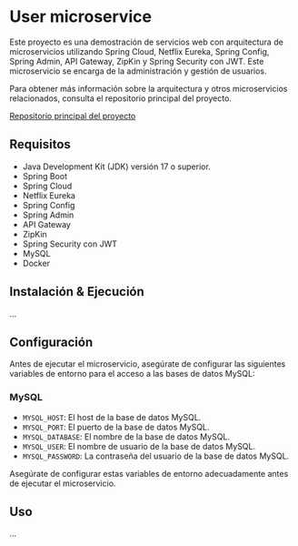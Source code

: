 # User microservice

Este proyecto es una demostración de servicios web con arquitectura de microservicios utilizando Spring Cloud, Netflix Eureka, Spring Config, Spring Admin, API Gateway, ZipKin y Spring Security con JWT. Este microservicio se encarga de la administración y gestión de usuarios.

Para obtener más información sobre la arquitectura y otros microservicios relacionados, consulta el repositorio principal del proyecto.

[Repositorio principal del proyecto](https://github.com/dev-elliotesco/microservices-demo-springcloud)


## Requisitos

- Java Development Kit (JDK) versión 17 o superior.
- Spring Boot
- Spring Cloud
- Netflix Eureka
- Spring Config
- Spring Admin
- API Gateway
- ZipKin
- Spring Security con JWT
- MySQL
- Docker

## Instalación &  Ejecución

...

## Configuración

Antes de ejecutar el microservicio, asegúrate de configurar las siguientes variables de entorno para el acceso a las bases de datos MySQL:

### MySQL

- `MYSQL_HOST`: El host de la base de datos MySQL.
- `MYSQL_PORT`: El puerto de la base de datos MySQL.
- `MYSQL_DATABASE`: El nombre de la base de datos MySQL.
- `MYSQL_USER`: El nombre de usuario de la base de datos MySQL.
- `MYSQL_PASSWORD`: La contraseña del usuario de la base de datos MySQL.

Asegúrate de configurar estas variables de entorno adecuadamente antes de ejecutar el microservicio.


## Uso

...